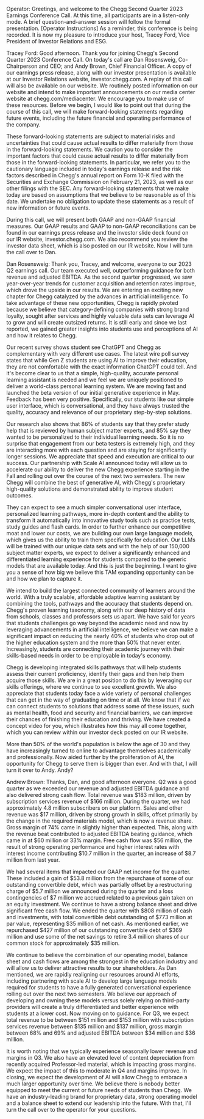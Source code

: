 Operator: Greetings, and welcome to the Chegg Second Quarter 2023 Earnings Conference Call. At this time, all participants are in a listen-only mode. A brief question-and-answer session will follow the formal presentation. [Operator Instructions] As a reminder, this conference is being recorded. It is now my pleasure to introduce your host, Tracey Ford, Vice President of Investor Relations and ESG.

Tracey Ford: Good afternoon. Thank you for joining Chegg's Second Quarter 2023 Conference Call. On today's call are Dan Rosensweig, Co-Chairperson and CEO; and Andy Brown, Chief Financial Officer. A copy of our earnings press release, along with our investor presentation is available at our Investor Relations website, investor.chegg.com. A replay of this call will also be available on our website. We routinely posted information on our website and intend to make important announcements on our media center website at chegg.com/mediacenter. We encourage you to make use of these resources. Before we begin, I would like to point out that during the course of this call, we will make forward-looking statements regarding future events, including the future financial and operating performance of the company.

These forward-looking statements are subject to material risks and uncertainties that could cause actual results to differ materially from those in the forward-looking statements. We caution you to consider the important factors that could cause actual results to differ materially from those in the forward-looking statements. In particular, we refer you to the cautionary language included in today's earnings release and the risk factors described in Chegg's annual report on Form 10-K filed with the Securities and Exchange Commission on February 21, 2023, as well as our other filings with the SEC. Any forward-looking statements that we make today are based on assumptions that we believe to be reasonable as of this date. We undertake no obligation to update these statements as a result of new information or future events.

During this call, we will present both GAAP and non-GAAP financial measures. Our GAAP results and GAAP to non-GAAP reconciliations can be found in our earnings press release and the investor slide deck found on our IR website, investor.chegg.com. We also recommend you review the investor data sheet, which is also posted on our IR website. Now I will turn the call over to Dan.

Dan Rosensweig: Thank you, Tracey, and welcome, everyone to our 2023 Q2 earnings call. Our team executed well, outperforming guidance for both revenue and adjusted EBITDA. As the second quarter progressed, we saw year-over-year trends for customer acquisition and retention rates improve, which drove the upside in our results. We are entering an exciting new chapter for Chegg catalyzed by the advances in artificial intelligence. To take advantage of these new opportunities, Chegg is rapidly pivoted because we believe that category-defining companies with strong brand loyalty, sought after services and highly valuable data sets can leverage AI to grow and will create outsized returns. It is still early and since we last reported, we gained greater insights into students use and perceptions of AI and how it relates to Chegg.

Our recent survey shows student see ChatGPT and Chegg as complementary with very different use cases. The latest wire poll survey states that while Gen Z students are using AI to improve their education, they are not comfortable with the exact information ChatGPT could tell. And it's become clear to us that a simple, high-quality, accurate personal learning assistant is needed and we feel we are uniquely positioned to deliver a world-class personal learning system. We are moving fast and launched the beta version of our initial generative experience in May. Feedback has been very positive. Specifically, our students like our simple user interface, which is conversational, and they have always trusted the quality, accuracy and relevance of our proprietary step-by-step solutions.

Our research also shows that 86% of students say that they prefer study help that is reviewed by human subject matter experts, and 85% say they wanted to be personalized to their individual learning needs. So it is no surprise that engagement from our beta testers is extremely high, and they are interacting more with each question and are staying for significantly longer sessions. We appreciate that speed and execution are critical to our success. Our partnership with Scale AI announced today will allow us to accelerate our ability to deliver the new Chegg experience starting in the Fall and rolling out over the course of the next two semesters. The new Chegg will combine the best of generative AI, with Chegg's proprietary high-quality solutions and demonstrated ability to improve student outcomes.

They can expect to see a much simpler conversational user interface, personalized learning pathways, more in-depth content and the ability to transform it automatically into innovative study tools such as practice tests, study guides and flash cards. In order to further enhance our competitive moat and lower our costs, we are building our own large language models, which gives us the ability to train them specifically for education. Our LLMs will be trained with our unique data sets and with the help of our 150,000 subject matter experts, we expect to deliver a significantly enhanced and differentiated learning experience for students compared to the generic models that are available today. And this is just the beginning. I want to give you a sense of how big we believe this TAM expanding opportunity can be and how we plan to capture it.

We intend to build the largest connected community of learners around the world. With a truly scalable, affordable adaptive learning assistant by combining the tools, pathways and the accuracy that students depend on. Chegg's proven learning taxonomy, along with our deep history of data from schools, classes and professors sets us apart. We have said for years that students challenges go way beyond the academic need and now by leveraging advancements in artificial intelligence, we believe we can make a significant impact on reducing the nearly 40% of students who drop out of the higher education system and the more than 50% that never enter. Increasingly, students are connecting their academic journey with their skills-based needs in order to be employable in today's economy.

Chegg is developing integrated skills pathways that will help students assess their current proficiency, identify their gaps and then help them acquire those skills. We are in a great position to do this by leveraging our skills offerings, where we continue to see excellent growth. We also appreciate that students today face a wide variety of personal challenges that can get in the way of graduating on time or at all. We know that if we can connect students to solutions that address some of these issues, such as mental health, food and security and financial barriers, we can improve their chances of finishing their education and thriving. We have created a concept video for you, which illustrates how this may all come together, which you can review within our investor deck posted on our IR website.

More than 50% of the world's population is below the age of 30 and they have increasingly turned to online to advantage themselves academically and professionally. Now aided further by the proliferation of AI, the opportunity for Chegg to serve them is bigger than ever. And with that, I will turn it over to Andy. Andy?

Andrew Brown: Thanks, Dan, and good afternoon everyone. Q2 was a good quarter as we exceeded our revenue and adjusted EBITDA guidance and also delivered strong cash flow. Total revenue was $183 million, driven by subscription services revenue of $166 million. During the quarter, we had approximately 4.8 million subscribers on our platform. Sales and other revenue was $17 million, driven by strong growth in skills, offset primarily by the change in the required materials model, which is now a revenue share. Gross margin of 74% came in slightly higher than expected. This, along with the revenue beat contributed to adjusted EBITDA beating guidance, which came in at $60 million or 33% margin. Free cash flow was $56 million, the result of strong operating performance and higher interest rates with interest income contributing $10.7 million in the quarter, an increase of $8.7 million from last year.

We had several items that impacted our GAAP net income for the quarter. These included a gain of $53.8 million from the repurchase of some of our outstanding convertible debt, which was partially offset by a restructuring charge of $5.7 million we announced during the quarter and a loss contingencies of $7 million we accrued related to a previous gain taken on an equity investment. We continue to have a strong balance sheet and drive significant free cash flow. We ended the quarter with $808 million of cash and investments, with total convertible debt outstanding of $773 million at par value, representing $35 million of net cash. As mentioned earlier, we repurchased $427 million of our outstanding convertible debt of $369 million and use some of the net savings to retire 3.4 million shares of our common stock for approximately $35 million.

We continue to believe the combination of our operating model, balance sheet and cash flows are among the strongest in the education industry and will allow us to deliver attractive results to our shareholders. As Dan mentioned, we are rapidly realigning our resources around AI efforts, including partnering with scale AI to develop large language models required for students to have a fully generated conversational experience rolling out over the next two semesters. We believe our approach of developing and owning these models versus solely relying on third-party providers will create a truly differentiated and better experience with students at a lower cost. Now moving on to guidance. For Q3, we expect total revenue to be between $151 million and $153 million with subscription services revenue between $135 million and $137 million, gross margin between 68% and 69% and adjusted EBITDA between $34 million and $36 million.

It is worth noting that we typically experience seasonally lower revenue and margins in Q3. We also have an elevated level of content depreciation from recently acquired Professor-led material, which is impacting gross margins. We expect the impact of this to moderate in Q4 and margins improve. In closing, we expect the development of AI will allow Chegg to embrace a much larger opportunity over time. We believe there is nobody better equipped to meet the current or future needs of students than Chegg. We have an industry-leading brand for proprietary data, strong operating model and a balance sheet to extend our leadership into the future. With that, I'll turn the call over to the operator for your questions.
